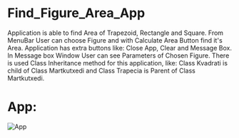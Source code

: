# Find_Figure_Area_App

Application is able to find Area of Trapezoid, Rectangle and Square. 
From MenuBar User can choose Figure and with Calculate Area Button find it's Area. 
Application has extra buttons like: Close App, Clear and Message Box.
In Message box Window User can see Parameters of Chosen Figure.
There is used Class Inheritance method for this application, like: 
Class Kvadrati is child of Class Martkutxedi and Class Trapecia is Parent of Class Martkutxedi.

# App:
![App](https://user-images.githubusercontent.com/106172218/176433053-63b10d81-319b-4caf-8500-cca6ba20cd95.jpg)
